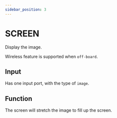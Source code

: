 ```yaml
---
sidebar_position: 3
---
```


# SCREEN

Display the image.

Wireless feature is supported when `off-board`.

## Input

Has one input port, with the type of `image`.

## Function

The screen will stretch the image to fill up the screen.
